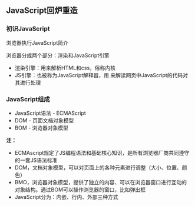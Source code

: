  ## JavaScript回炉重造

 ### 初识JavaScript

 浏览器执行JavaScript简介

 浏览器分成两个部分：渲染和JavaScript引擎

 - 渲染引擎：用来解析HTML和css，俗称内核
 - JS引擎：也被称为JavaScript解释器，用 来解读网页中JavaScript的代码对其进行处理

### JavaScript组成

- JavaScript语法 - ECMAScript
- DOM - 页面文档对象模型
- BOM - 浏览器对象模型

**注：** 
- ECMAscript规定了JS编程语法和基础核心知识，是所有浏览器厂商共同遵守的一套JS语法标准
- DOM，文档对象模型，可以对页面上的各种元素进行调整（大小、位置、颜色）
- BMO，浏览器对象模型，提供了独立的内容、可以在浏览器窗口进行互动的对象结构。通过BOM可以操作浏览器的窗口，比如弹出框
- JavaScript分为：内嵌、行内、外部三种方式